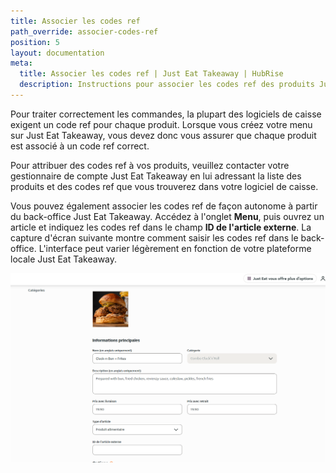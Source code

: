 ```yaml
---
title: Associer les codes ref
path_override: associer-codes-ref
position: 5
layout: documentation
meta:
  title: Associer les codes ref | Just Eat Takeaway | HubRise
  description: Instructions pour associer les codes ref des produits Just Eat Takeaway à d'autres apps après avoir connecté le logiciel de caisse à HubRise. Connectez les apps et synchronisez vos données.
---
```


Pour traiter correctement les commandes, la plupart des logiciels de caisse exigent un code ref pour chaque produit. Lorsque vous créez votre menu sur Just Eat Takeaway, vous devez donc vous assurer que chaque produit est associé à un code ref correct.

Pour attribuer des codes ref à vos produits, veuillez contacter votre gestionnaire de compte Just Eat Takeaway en lui adressant la liste des produits et des codes ref que vous trouverez dans votre logiciel de caisse.

Vous pouvez également associer les codes ref de façon autonome à partir du back-office Just Eat Takeaway. Accédez à l'onglet **Menu**, puis ouvrez un article et indiquez les codes ref dans le champ **ID de l'article externe**. La capture d'écran suivante montre comment saisir les codes ref dans le back-office. L'interface peut varier légèrement en fonction de votre plateforme locale Just Eat Takeaway.

![Saisie des codes ref sur le portail Just Eat Takeaway](../images/010-jet-entering-ref-codes-new-design.png)
